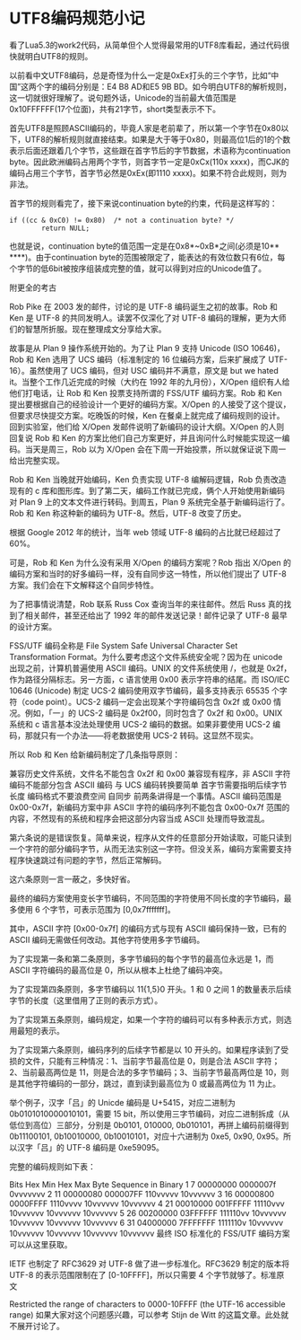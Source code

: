 UTF8编码规范小记
====
看了Lua5.3的work2代码，从简单但个人觉得最常用的UTF8库看起，通过代码很快就明白UTF8的规则。

以前看中文UTF8编码，总是奇怪为什么一定是0xEx打头的三个字节，比如“中国”这两个字的编码分别是：E4 B8 AD和E5 9B BD。如今明白UTF8的解析规则，这一切就很好理解了。说句题外话，Unicode的当前最大值范围是0x10FFFFFF(17个位面)，共有21字节，short类型表示不下。

首先UTF8是照顾ASCII编码的，毕竟人家是老前辈了，所以第一个字节在0x80以下，UTF8的解析规则就直接结束。如果是大于等于0x80，则最高位1后的1的个数表示后面还跟着几个字节，这些跟在首字节后的字节数据，术语称为continuation byte。因此欧洲编码占用两个字节，则首字节一定是0xCx(110x xxxx)，而CJK的编码占用三个字节，首字节必然是0xEx(即1110 xxxx)。如果不符合此规则，则为非法。

首字节的规则看完了，接下来说continuation byte的约束，代码是这样写的：
```
if ((cc & 0xC0) != 0x80)  /* not a continuation byte? */
        return NULL;
```
也就是说，continuation byte的值范围一定是在0x8*~0xB*之间(必须是10** ****)。由于continuation byte的范围被限定了，能表达的有效位数只有6位，每个字节的低6bit被按序组装成完整的值，就可以得到对应的Unicode值了。

附更全的考古

Rob Pike 在 2003 发的邮件，讨论的是 UTF-8 编码诞生之初的故事。Rob 和 Ken 是 UTF-8 的共同发明人。读罢不仅深化了对 UTF-8 编码的理解，更为大师们的智慧所折服。现在整理成文分享给大家。

故事是从 Plan 9 操作系统开始的。为了让 Plan 9 支持 Unicode (ISO 10646)，Rob 和 Ken 选用了 UCS 编码（标准制定的 16 位编码方案，后来扩展成了 UTF-16）。虽然使用了 UCS 编码，但对 USC 编码并不满意，原文是 but we hated it。当整个工作几近完成的时候（大约在 1992 年的九月份），X/Open 组织有人给他们打电话，让 Rob 和 Ken 投票支持所谓的 FSS/UTF 编码方案。Rob 和 Ken 提出要根据自己的经验设计一个更好的编码方案。X/Open 的人接受了这个提议，但要求尽快提交方案。吃晚饭的时候，Ken 在餐桌上就完成了编码规则的设计。回到实验室，他们给 X/Open 发邮件说明了新编码的设计大纲。X/Open 的人则回复说 Rob 和 Ken 的方案比他们自己方案更好，并且询问什么时候能实现这一编码。当天是周三，Rob 以为 X/Open 会在下周一开始投票，所以就保证说下周一给出完整实现。

Rob 和 Ken 当晚就开始编码，Ken 负责实现 UTF-8 编解码逻辑，Rob 负责改造现有的 c 库和图形库。到了第二天，编码工作就已完成，俩个人开始使用新编码对 Plan 9 上的文本文件进行转码。到周五，Plan 9 系统完全基于新编码运行了。Rob 和 Ken 称这种新的编码为 UTF-8。然后，UTF-8 改变了历史。

根据 Google 2012 年的统计，当年 web 领域 UTF-8 编码的占比就已经超过了 60%。

可是，Rob 和 Ken 为什么没有采用 X/Open 的编码方案呢？Rob 指出 X/Open 的编码方案和当时的好多编码一样，没有自同步这一特性，所以他们提出了 UTF-8 方案。我们会在下文解释这个自同步特性。

为了把事情说清楚，Rob 联系 Russ Cox 查询当年的来往邮件。然后 Russ 真的找到了相关邮件，甚至还给出了 1992 年的邮件发送记录！邮件记录了 UTF-8 最早的设计方案。

FSS/UTF 编码全称是 File System Safe Universal Character Set Transformation Format。为什么要考虑这个文件系统安全呢？因为在 unicode 出现之前，计算机普遍使用 ASCII 编码。UNIX 的文件系统使用 /，也就是 0x2f，作为路径分隔标志。另一方面，c 语言使用 0x00 表示字符串的结尾。而 ISO/IEC 10646 (Unicode) 制定 UCS-2 编码使用双字节编码，最多支持表示 65535 个字符（code point）。UCS-2 编码一定会出现某个字符编码包含 0x2f 或 0x00 情况。例如，「⼀」的 UCS-2 编码是 0x2f00，同时包含了 0x2f 和 0x00。UNIX 系统和 c 语言基本没法处理使用 UCS-2 编码的数据。如果非要使用 UCS-2 编码，那就只有一个办法——将老数据使用 UCS-2 转码。这显然不现实。

所以 Rob 和 Ken 给新编码制定了几条指导原则：

兼容历史文件系统，文件名不能包含 0x2f 和 0x00
兼容现有程序，非 ASCII 字符编码不能部分包含 ASCII 编码
与 UCS 编码转换要简单
首字节需要指明后续字节长度
编码格式不要浪费空间
自同步
前两条讲得是一个事情。ASCII 编码范围是 0x00-0x7f，新编码方案中非 ASCII 字符的编码序列不能包含 0x00-0x7f 范围的内容，不然现有的系统和程序会把这部分内容当成 ASCII 处理而导致混乱。

第六条说的是错误恢复。简单来说，程序从文件的任意部分开始读取，可能只读到一个字符的部分编码字节，从而无法实别这一字符。但没关系，编码方案需要支持程序快速跳过有问题的字节，然后正常解码。

这六条原则一言一蔽之，多快好省。

最终的编码方案使用变长字节编码，不同范围的字符使用不同长度的字节编码，最多使用 6 个字节，可表示范围为 [0,0x7fffffff]。

其中，ASCII 字符 [0x00-0x7f] 的编码方式与现有 ASCII 编码保持一致，已有的 ASCII 编码无需做任何改动。其他字符使用多字节编码。

为了实现第一条和第二条原则，多字节编码的每个字节的最高位永远是 1，而 ASCII 字符编码的最高位是 0，所以从根本上杜绝了编码冲突。

为了实现第四条原则，多字节编码以 11{1,5}0 开头。1 和 0 之间 1 的数量表示后续字节的长度（这里借用了正则的表示方式）。

为了实现第五条原则，编码规定，如果一个字符的编码可以有多种表示方式，则选用最短的表示。

为了实现第六条原则，编码序列的后续字节都是以 10 开头的。如果程序读到了受损的文件，只能有三种情况：1、当前字节最高位是 0，则是合法 ASCII 字符；2、当前最高两位是 11，则是合法的多字节编码；3、当前字节最高两位是 10，则是其他字符编码的一部分，跳过，直到读到最高位为 0 或最高两位为 11 为止。

举个例子，汉字「吕」的 Unicde 编码是 U+5415，对应二进制为 0b0101010000010101，需要 15 bit，所以使用三字节编码，对应二进制拆成（从低位到高位）三部分，分别是 0b0101, 010000, 0b010101，再拼上编码前缀得到 0b11100101, 0b10010000, 0b10010101，对应十六进制为 0xe5, 0x90, 0x95。所以汉字「吕」的 UTF-8 编码是 0xe59095。

完整的编码规则如下表：

Bits  Hex Min  Hex Max  Byte Sequence in Binary
1    7  00000000 0000007f 0vvvvvvv
2   11  00000080 000007FF 110vvvvv 10vvvvvv
3   16  00000800 0000FFFF 1110vvvv 10vvvvvv 10vvvvvv
4   21  00010000 001FFFFF 11110vvv 10vvvvvv 10vvvvvv 10vvvvvv
5   26  00200000 03FFFFFF 111110vv 10vvvvvv 10vvvvvv 10vvvvvv 10vvvvvv
6   31  04000000 7FFFFFFF 1111110v 10vvvvvv 10vvvvvv 10vvvvvv 10vvvvvv 10vvvvvv
最终 ISO 标准化的 FSS/UTF 编码方案可以从这里获取。

IETF 也制定了 RFC3629 对 UTF-8 做了进一步标准化。RFC3629 制定的版本将 UTF-8 的表示范围限制在了 [0-10FFFF]，所以只需要 4 个字节就够了。标准原文

Restricted the range of characters to 0000-10FFFF (the UTF-16 accessible range)
如果大家对这个问题感兴趣，可以参考 Stijn de Witt 的这篇文章。此处就不展开讨论了。